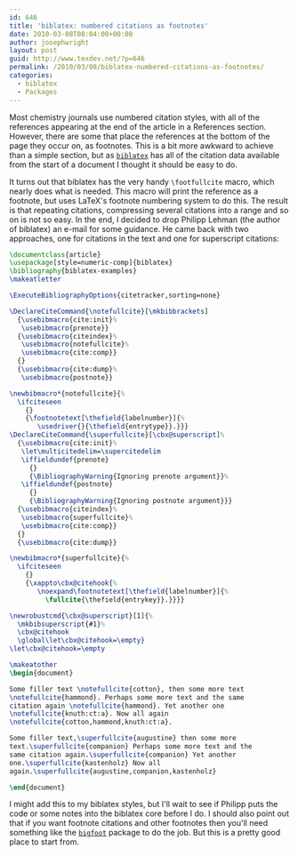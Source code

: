 ```yaml
---
id: 646
title: 'biblatex: numbered citations as footnotes'
date: 2010-03-08T08:04:00+00:00
author: josephwright
layout: post
guid: http://www.texdev.net/?p=646
permalink: /2010/03/08/biblatex-numbered-citations-as-footnotes/
categories:
  - biblatex
  - Packages
---
```

Most chemistry journals use numbered citation styles, with all of the references appearing at the end of the article in a References section. However, there are some that place the references at the bottom of the page they occur on, as footnotes. This is a bit more awkward to achieve than a simple section, but as [`biblatex`](https://ctan.org/pkg/biblatex) has all of the citation data available from the start of a document I thought it should be easy to do.

It turns out that biblatex has the very handy `\footfullcite` macro, which nearly does what is needed. This macro will print the reference as a footnote, but uses LaTeX's footnote numbering system to do this. The result is that repeating citations, compressing several citations into a range and so on is not so easy. In the end, I decided to drop Philipp Lehman (the author of biblatex) an e-mail for some guidance. He came back with two approaches, one for citations in the text and one for superscript citations:


<!-- {% raw %} -->
```latex
\documentclass{article}
\usepackage[style=numeric-comp]{biblatex}
\bibliography{biblatex-examples}
\makeatletter

\ExecuteBibliographyOptions{citetracker,sorting=none}

\DeclareCiteCommand{\notefullcite}[\mkbibbrackets]
  {\usebibmacro{cite:init}%
   \usebibmacro{prenote}}
  {\usebibmacro{citeindex}%
   \usebibmacro{notefullcite}%
   \usebibmacro{cite:comp}}
  {}
  {\usebibmacro{cite:dump}%
   \usebibmacro{postnote}}

\newbibmacro*{notefullcite}{%
  \ifciteseen
    {}
    {\footnotetext[\thefield{labelnumber}]{%
       \usedriver{}{\thefield{entrytype}}.}}}
\DeclareCiteCommand{\superfullcite}[\cbx@superscript]%
  {\usebibmacro{cite:init}%
   \let\multicitedelim=\supercitedelim
   \iffieldundef{prenote}
     {}
     {\BibliographyWarning{Ignoring prenote argument}}%
   \iffieldundef{postnote}
     {}
     {\BibliographyWarning{Ignoring postnote argument}}}
  {\usebibmacro{citeindex}%
   \usebibmacro{superfullcite}%
   \usebibmacro{cite:comp}}
  {}
  {\usebibmacro{cite:dump}}

\newbibmacro*{superfullcite}{%
  \ifciteseen
    {}
    {\xappto\cbx@citehook{%
       \noexpand\footnotetext[\thefield{labelnumber}]{%
         \fullcite{\thefield{entrykey}}.}}}}

\newrobustcmd{\cbx@superscript}[1]{%
  \mkbibsuperscript{#1}%
  \cbx@citehook
  \global\let\cbx@citehook=\empty}
\let\cbx@citehook=\empty

\makeatother
\begin{document}

Some filler text \notefullcite{cotton}, then some more text
\notefullcite{hammond}. Perhaps some more text and the same
citation again \notefullcite{hammond}. Yet another one
\notefullcite{knuth:ct:a}. Now all again
\notefullcite{cotton,hammond,knuth:ct:a}.

Some filler text,\superfullcite{augustine} then some more
text.\superfullcite{companion} Perhaps some more text and the
same citation again.\superfullcite{companion} Yet another
one.\superfullcite{kastenholz} Now all
again.\superfullcite{augustine,companion,kastenholz}

\end{document}
```
<!-- {% endraw %} -->


I might add this to my biblatex styles, but I'll wait to see if Philipp puts the code or some notes into the biblatex core before I do. I should also point out that if you want footnote citations and other footnotes then you'll need something like the [`bigfoot`](https://ctan.org/pkg/bigfoot) package to do the job. But this is a pretty good place to start from.
